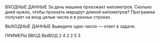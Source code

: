 ВХОДНЫЕ ДАННЫЕ
За день машина проезжает  километров. Сколько дней нужно, чтобы проехать маршрут длиной  километров? Программа получает на вход целые числа  и  в разных строках.

ВЫХОДНЫЕ ДАННЫЕ
Выведите одно число — ответ в задаче.

ПРИМЕРЫ
ВВОД	ВЫВОД
2
4
2
2
5
3